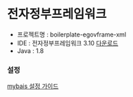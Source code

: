 # 전자정부프레임워크
* 프로젝트명 : boilerplate-egovframe-xml
* IDE : 전자정부프레임워크 3.10 [다운로드](https://www.egovframe.go.kr/home/sub.do?menuNo=41)
* Java : 1.8


### 설정
[mybais 설정 가이드](https://www.egovframe.go.kr/wiki/doku.php?id=egovframework:rte2:psl:dataaccess:mybatisguide)

